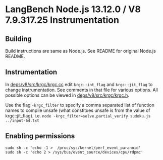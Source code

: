 # LangBench Node.js 13.12.0 / V8 7.9.317.25 Instrumentation

## Building
Build instructions are same as Node.js. See README for original Node.js README.

## Instrumentation
In [deps/v8/src/krgc/krgc.cc](deps/v8/src/krgc/krgc.cc) edit `krgc::int_flag` and `krgc::jit_flag` to change instrumentation. See comments in that file for various options. All possible options can be viewed in [deps/v8/src/krgc/krgc.h](deps/v8/src/krgc/krgc.h).

Use the flag `-krgc_filter` to specify a comma separated list of function names to compile unsafe (what constitues unsafe is from the value of krgc::jit_flag). i.e. `node -krgc_filter=solve,partial_verify sudoku.js ../input-64.txt`

## Enabling permissions
```
sudo sh -c 'echo -1 >  /proc/sys/kernel/perf_event_paranoid'
sudo sh -c 'echo 2 > /sys/bus/event_source/devices/cpu/rdpmc'
```
